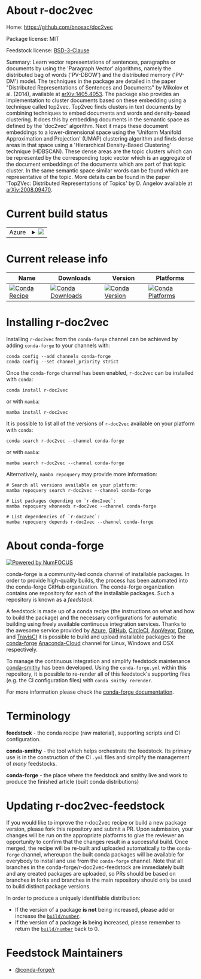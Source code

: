 About r-doc2vec
===============

Home: https://github.com/bnosac/doc2vec

Package license: MIT

Feedstock license: [BSD-3-Clause](https://github.com/conda-forge/r-doc2vec-feedstock/blob/main/LICENSE.txt)

Summary: Learn vector representations of sentences, paragraphs or documents by using the 'Paragraph Vector' algorithms, namely the distributed bag of words ('PV-DBOW') and the distributed memory ('PV-DM') model. The techniques in the package are detailed in the paper "Distributed Representations of Sentences and Documents" by Mikolov et al. (2014), available at <arXiv:1405.4053>. The package also provides an implementation to cluster documents based on these embedding using a technique called top2vec. Top2vec finds clusters in text documents by combining techniques to embed documents and words and density-based clustering. It does this by embedding documents in the semantic space as defined by the 'doc2vec' algorithm. Next it maps these document embeddings to a lower-dimensional space using the 'Uniform Manifold Approximation and Projection' (UMAP) clustering algorithm and finds dense areas in that space using a 'Hierarchical Density-Based Clustering' technique (HDBSCAN). These dense areas are the topic clusters which can be represented by the corresponding topic vector which is an aggregate of the document embeddings of the documents which are part of that topic cluster. In the same semantic space similar words can be found which are representative of the topic. More details can be found in the paper 'Top2Vec: Distributed Representations of Topics' by D. Angelov available at <arXiv:2008.09470>.

Current build status
====================


<table>
    
  <tr>
    <td>Azure</td>
    <td>
      <details>
        <summary>
          <a href="https://dev.azure.com/conda-forge/feedstock-builds/_build/latest?definitionId=13747&branchName=main">
            <img src="https://dev.azure.com/conda-forge/feedstock-builds/_apis/build/status/r-doc2vec-feedstock?branchName=main">
          </a>
        </summary>
        <table>
          <thead><tr><th>Variant</th><th>Status</th></tr></thead>
          <tbody><tr>
              <td>linux_64_r_base4.1</td>
              <td>
                <a href="https://dev.azure.com/conda-forge/feedstock-builds/_build/latest?definitionId=13747&branchName=main">
                  <img src="https://dev.azure.com/conda-forge/feedstock-builds/_apis/build/status/r-doc2vec-feedstock?branchName=main&jobName=linux&configuration=linux_64_r_base4.1" alt="variant">
                </a>
              </td>
            </tr><tr>
              <td>linux_64_r_base4.2</td>
              <td>
                <a href="https://dev.azure.com/conda-forge/feedstock-builds/_build/latest?definitionId=13747&branchName=main">
                  <img src="https://dev.azure.com/conda-forge/feedstock-builds/_apis/build/status/r-doc2vec-feedstock?branchName=main&jobName=linux&configuration=linux_64_r_base4.2" alt="variant">
                </a>
              </td>
            </tr><tr>
              <td>osx_64_r_base4.1</td>
              <td>
                <a href="https://dev.azure.com/conda-forge/feedstock-builds/_build/latest?definitionId=13747&branchName=main">
                  <img src="https://dev.azure.com/conda-forge/feedstock-builds/_apis/build/status/r-doc2vec-feedstock?branchName=main&jobName=osx&configuration=osx_64_r_base4.1" alt="variant">
                </a>
              </td>
            </tr><tr>
              <td>osx_64_r_base4.2</td>
              <td>
                <a href="https://dev.azure.com/conda-forge/feedstock-builds/_build/latest?definitionId=13747&branchName=main">
                  <img src="https://dev.azure.com/conda-forge/feedstock-builds/_apis/build/status/r-doc2vec-feedstock?branchName=main&jobName=osx&configuration=osx_64_r_base4.2" alt="variant">
                </a>
              </td>
            </tr><tr>
              <td>win_64</td>
              <td>
                <a href="https://dev.azure.com/conda-forge/feedstock-builds/_build/latest?definitionId=13747&branchName=main">
                  <img src="https://dev.azure.com/conda-forge/feedstock-builds/_apis/build/status/r-doc2vec-feedstock?branchName=main&jobName=win&configuration=win_64_" alt="variant">
                </a>
              </td>
            </tr>
          </tbody>
        </table>
      </details>
    </td>
  </tr>
</table>

Current release info
====================

| Name | Downloads | Version | Platforms |
| --- | --- | --- | --- |
| [![Conda Recipe](https://img.shields.io/badge/recipe-r--doc2vec-green.svg)](https://anaconda.org/conda-forge/r-doc2vec) | [![Conda Downloads](https://img.shields.io/conda/dn/conda-forge/r-doc2vec.svg)](https://anaconda.org/conda-forge/r-doc2vec) | [![Conda Version](https://img.shields.io/conda/vn/conda-forge/r-doc2vec.svg)](https://anaconda.org/conda-forge/r-doc2vec) | [![Conda Platforms](https://img.shields.io/conda/pn/conda-forge/r-doc2vec.svg)](https://anaconda.org/conda-forge/r-doc2vec) |

Installing r-doc2vec
====================

Installing `r-doc2vec` from the `conda-forge` channel can be achieved by adding `conda-forge` to your channels with:

```
conda config --add channels conda-forge
conda config --set channel_priority strict
```

Once the `conda-forge` channel has been enabled, `r-doc2vec` can be installed with `conda`:

```
conda install r-doc2vec
```

or with `mamba`:

```
mamba install r-doc2vec
```

It is possible to list all of the versions of `r-doc2vec` available on your platform with `conda`:

```
conda search r-doc2vec --channel conda-forge
```

or with `mamba`:

```
mamba search r-doc2vec --channel conda-forge
```

Alternatively, `mamba repoquery` may provide more information:

```
# Search all versions available on your platform:
mamba repoquery search r-doc2vec --channel conda-forge

# List packages depending on `r-doc2vec`:
mamba repoquery whoneeds r-doc2vec --channel conda-forge

# List dependencies of `r-doc2vec`:
mamba repoquery depends r-doc2vec --channel conda-forge
```


About conda-forge
=================

[![Powered by
NumFOCUS](https://img.shields.io/badge/powered%20by-NumFOCUS-orange.svg?style=flat&colorA=E1523D&colorB=007D8A)](https://numfocus.org)

conda-forge is a community-led conda channel of installable packages.
In order to provide high-quality builds, the process has been automated into the
conda-forge GitHub organization. The conda-forge organization contains one repository
for each of the installable packages. Such a repository is known as a *feedstock*.

A feedstock is made up of a conda recipe (the instructions on what and how to build
the package) and the necessary configurations for automatic building using freely
available continuous integration services. Thanks to the awesome service provided by
[Azure](https://azure.microsoft.com/en-us/services/devops/), [GitHub](https://github.com/),
[CircleCI](https://circleci.com/), [AppVeyor](https://www.appveyor.com/),
[Drone](https://cloud.drone.io/welcome), and [TravisCI](https://travis-ci.com/)
it is possible to build and upload installable packages to the
[conda-forge](https://anaconda.org/conda-forge) [Anaconda-Cloud](https://anaconda.org/)
channel for Linux, Windows and OSX respectively.

To manage the continuous integration and simplify feedstock maintenance
[conda-smithy](https://github.com/conda-forge/conda-smithy) has been developed.
Using the ``conda-forge.yml`` within this repository, it is possible to re-render all of
this feedstock's supporting files (e.g. the CI configuration files) with ``conda smithy rerender``.

For more information please check the [conda-forge documentation](https://conda-forge.org/docs/).

Terminology
===========

**feedstock** - the conda recipe (raw material), supporting scripts and CI configuration.

**conda-smithy** - the tool which helps orchestrate the feedstock.
                   Its primary use is in the construction of the CI ``.yml`` files
                   and simplify the management of *many* feedstocks.

**conda-forge** - the place where the feedstock and smithy live and work to
                  produce the finished article (built conda distributions)


Updating r-doc2vec-feedstock
============================

If you would like to improve the r-doc2vec recipe or build a new
package version, please fork this repository and submit a PR. Upon submission,
your changes will be run on the appropriate platforms to give the reviewer an
opportunity to confirm that the changes result in a successful build. Once
merged, the recipe will be re-built and uploaded automatically to the
`conda-forge` channel, whereupon the built conda packages will be available for
everybody to install and use from the `conda-forge` channel.
Note that all branches in the conda-forge/r-doc2vec-feedstock are
immediately built and any created packages are uploaded, so PRs should be based
on branches in forks and branches in the main repository should only be used to
build distinct package versions.

In order to produce a uniquely identifiable distribution:
 * If the version of a package **is not** being increased, please add or increase
   the [``build/number``](https://docs.conda.io/projects/conda-build/en/latest/resources/define-metadata.html#build-number-and-string).
 * If the version of a package **is** being increased, please remember to return
   the [``build/number``](https://docs.conda.io/projects/conda-build/en/latest/resources/define-metadata.html#build-number-and-string)
   back to 0.

Feedstock Maintainers
=====================

* [@conda-forge/r](https://github.com/conda-forge/r/)

